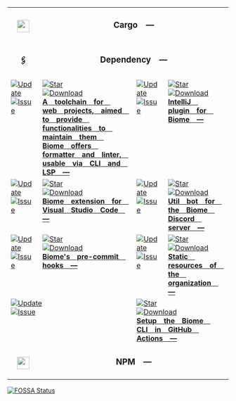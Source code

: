 <table><tr> <td colspan="1"> <h3 align="center"> <picture> <source media="(prefers-color-scheme: dark)" srcset="https://nikolahristov.tech/Image/GitHub/Cargo.png"> <source media="(prefers-color-scheme: light)" srcset="https://nikolahristov.tech/Image/GitHub/Cargo.png"> <img width="28" alt="" src="https://nikolahristov.tech/Image/GitHub/Cargo.png"> </picture>  </h3> </td> <td colspan="3" valign="top"> <h3 align="center"> Cargo — </h3> </td> </tr><tr> <td colspan="1"> <h3 align="center"> <picture>    </picture> 🖇️ </h3> </td> <td colspan="3" valign="top"> <h3 align="center"> Dependency — </h3> </td> </tr><tr><td valign="top" colspan="1"><a href="HTTPS://GitHub.Com/CodeEditorLand/Biome" target="_blank"> <picture> <source media="(prefers-color-scheme: dark)" srcset="https://img.shields.io/github/last-commit/CodeEditorLand/Biome?label=Update&color=black&labelColor=black&logoColor=white&logoWidth=0"> <source media="(prefers-color-scheme: light)" srcset="https://img.shields.io/github/last-commit/CodeEditorLand/Biome?label=Update&color=white&labelColor=white&logoColor=black&logoWidth=0"> <img src="https://img.shields.io/github/last-commit/CodeEditorLand/Biome?label=Update&color=black&labelColor=black&logoColor=white&logoWidth=0" alt="Update" title="Update"> </picture> </a><br><a href="HTTPS://GitHub.Com/CodeEditorLand/Biome" target="_blank"> <picture> <source media="(prefers-color-scheme: dark)" srcset="https://img.shields.io/github/issues/CodeEditorLand/Biome?label=Issue&color=black&labelColor=black&logoColor=white&logoWidth=0"> <source media="(prefers-color-scheme: light)" srcset="https://img.shields.io/github/issues/CodeEditorLand/Biome?label=Issue&color=white&labelColor=white&logoColor=black&logoWidth=0"> <img src="https://img.shields.io/github/issues/CodeEditorLand/Biome?label=Issue&color=black&labelColor=black&logoColor=white&logoWidth=0" alt="Issue" title="Issue"> </picture> </a><br></td><td valign="top" colspan="1"><a href="https://github.com/CodeEditorLand/Biome" target="_blank"><picture><source media="(prefers-color-scheme: dark)" srcset="https://img.shields.io/github/stars/CodeEditorLand/Biome?style=flat&label=Star&logo=github&color=black&labelColor=black&logoColor=white&logoWidth=0"><source media="(prefers-color-scheme: light)" srcset="https://img.shields.io/github/stars/CodeEditorLand/Biome?style=flat&label=Star&logo=github&color=white&labelColor=white&logoColor=black&logoWidth=0"><img src="https://img.shields.io/github/stars/CodeEditorLand/Biome?style=flat&label=Star&logo=github&color=black&labelColor=black&logoColor=white&logoWidth=0" alt="Star"></picture></a><br><a href="HTTPS://GitHub.Com/CodeEditorLand/Biome" target="_blank"> <picture> <source media="(prefers-color-scheme: dark)" srcset="https://img.shields.io/github/downloads/CodeEditorLand/Biome/total?label=Download&color=black&labelColor=black&logoColor=white&logoWidth=0"> <source media="(prefers-color-scheme: light)" srcset="https://img.shields.io/github/downloads/CodeEditorLand/Biome/total?label=Download&color=white&labelColor=white&logoColor=black&logoWidth=0"> <img src="https://img.shields.io/github/downloads/CodeEditorLand/Biome/total?label=Download&color=black&labelColor=black&logoColor=white&logoWidth=0" alt="Download" title="Download"> </picture> </a><br><a href="https://github.com/CodeEditorLand/Biome" target="_blank"><b>A toolchain for web projects, aimed to provide functionalities to maintain them Biome offers formatter and linter, usable via CLI and LSP —</b></a></td><td valign="top" colspan="1"><a href="HTTPS://GitHub.Com/CodeEditorLand/BiomeIntelliJ" target="_blank"> <picture> <source media="(prefers-color-scheme: dark)" srcset="https://img.shields.io/github/last-commit/CodeEditorLand/BiomeIntelliJ?label=Update&color=black&labelColor=black&logoColor=white&logoWidth=0"> <source media="(prefers-color-scheme: light)" srcset="https://img.shields.io/github/last-commit/CodeEditorLand/BiomeIntelliJ?label=Update&color=white&labelColor=white&logoColor=black&logoWidth=0"> <img src="https://img.shields.io/github/last-commit/CodeEditorLand/BiomeIntelliJ?label=Update&color=black&labelColor=black&logoColor=white&logoWidth=0" alt="Update" title="Update"> </picture> </a><br><a href="HTTPS://GitHub.Com/CodeEditorLand/BiomeIntelliJ" target="_blank"> <picture> <source media="(prefers-color-scheme: dark)" srcset="https://img.shields.io/github/issues/CodeEditorLand/BiomeIntelliJ?label=Issue&color=black&labelColor=black&logoColor=white&logoWidth=0"> <source media="(prefers-color-scheme: light)" srcset="https://img.shields.io/github/issues/CodeEditorLand/BiomeIntelliJ?label=Issue&color=white&labelColor=white&logoColor=black&logoWidth=0"> <img src="https://img.shields.io/github/issues/CodeEditorLand/BiomeIntelliJ?label=Issue&color=black&labelColor=black&logoColor=white&logoWidth=0" alt="Issue" title="Issue"> </picture> </a><br></td><td valign="top" colspan="1"><a href="https://github.com/CodeEditorLand/BiomeIntelliJ" target="_blank"><picture><source media="(prefers-color-scheme: dark)" srcset="https://img.shields.io/github/stars/CodeEditorLand/BiomeIntelliJ?style=flat&label=Star&logo=github&color=black&labelColor=black&logoColor=white&logoWidth=0"><source media="(prefers-color-scheme: light)" srcset="https://img.shields.io/github/stars/CodeEditorLand/BiomeIntelliJ?style=flat&label=Star&logo=github&color=white&labelColor=white&logoColor=black&logoWidth=0"><img src="https://img.shields.io/github/stars/CodeEditorLand/BiomeIntelliJ?style=flat&label=Star&logo=github&color=black&labelColor=black&logoColor=white&logoWidth=0" alt="Star"></picture></a><br><a href="HTTPS://GitHub.Com/CodeEditorLand/BiomeIntelliJ" target="_blank"> <picture> <source media="(prefers-color-scheme: dark)" srcset="https://img.shields.io/github/downloads/CodeEditorLand/BiomeIntelliJ/total?label=Download&color=black&labelColor=black&logoColor=white&logoWidth=0"> <source media="(prefers-color-scheme: light)" srcset="https://img.shields.io/github/downloads/CodeEditorLand/BiomeIntelliJ/total?label=Download&color=white&labelColor=white&logoColor=black&logoWidth=0"> <img src="https://img.shields.io/github/downloads/CodeEditorLand/BiomeIntelliJ/total?label=Download&color=black&labelColor=black&logoColor=white&logoWidth=0" alt="Download" title="Download"> </picture> </a><br><a href="https://github.com/CodeEditorLand/BiomeIntelliJ" target="_blank"><b>IntelliJ plugin for Biome —</b></a></td></tr><tr><td valign="top" colspan="1"><a href="HTTPS://GitHub.Com/CodeEditorLand/BiomeLand" target="_blank"> <picture> <source media="(prefers-color-scheme: dark)" srcset="https://img.shields.io/github/last-commit/CodeEditorLand/BiomeLand?label=Update&color=black&labelColor=black&logoColor=white&logoWidth=0"> <source media="(prefers-color-scheme: light)" srcset="https://img.shields.io/github/last-commit/CodeEditorLand/BiomeLand?label=Update&color=white&labelColor=white&logoColor=black&logoWidth=0"> <img src="https://img.shields.io/github/last-commit/CodeEditorLand/BiomeLand?label=Update&color=black&labelColor=black&logoColor=white&logoWidth=0" alt="Update" title="Update"> </picture> </a><br><a href="HTTPS://GitHub.Com/CodeEditorLand/BiomeLand" target="_blank"> <picture> <source media="(prefers-color-scheme: dark)" srcset="https://img.shields.io/github/issues/CodeEditorLand/BiomeLand?label=Issue&color=black&labelColor=black&logoColor=white&logoWidth=0"> <source media="(prefers-color-scheme: light)" srcset="https://img.shields.io/github/issues/CodeEditorLand/BiomeLand?label=Issue&color=white&labelColor=white&logoColor=black&logoWidth=0"> <img src="https://img.shields.io/github/issues/CodeEditorLand/BiomeLand?label=Issue&color=black&labelColor=black&logoColor=white&logoWidth=0" alt="Issue" title="Issue"> </picture> </a><br></td><td valign="top" colspan="1"><a href="https://github.com/CodeEditorLand/BiomeLand" target="_blank"><picture><source media="(prefers-color-scheme: dark)" srcset="https://img.shields.io/github/stars/CodeEditorLand/BiomeLand?style=flat&label=Star&logo=github&color=black&labelColor=black&logoColor=white&logoWidth=0"><source media="(prefers-color-scheme: light)" srcset="https://img.shields.io/github/stars/CodeEditorLand/BiomeLand?style=flat&label=Star&logo=github&color=white&labelColor=white&logoColor=black&logoWidth=0"><img src="https://img.shields.io/github/stars/CodeEditorLand/BiomeLand?style=flat&label=Star&logo=github&color=black&labelColor=black&logoColor=white&logoWidth=0" alt="Star"></picture></a><br><a href="HTTPS://GitHub.Com/CodeEditorLand/BiomeLand" target="_blank"> <picture> <source media="(prefers-color-scheme: dark)" srcset="https://img.shields.io/github/downloads/CodeEditorLand/BiomeLand/total?label=Download&color=black&labelColor=black&logoColor=white&logoWidth=0"> <source media="(prefers-color-scheme: light)" srcset="https://img.shields.io/github/downloads/CodeEditorLand/BiomeLand/total?label=Download&color=white&labelColor=white&logoColor=black&logoWidth=0"> <img src="https://img.shields.io/github/downloads/CodeEditorLand/BiomeLand/total?label=Download&color=black&labelColor=black&logoColor=white&logoWidth=0" alt="Download" title="Download"> </picture> </a><br><a href="https://github.com/CodeEditorLand/BiomeLand" target="_blank"><b>Biome extension for Visual Studio Code —</b></a></td><td valign="top" colspan="1"><a href="HTTPS://GitHub.Com/CodeEditorLand/DiscordUtilsBot" target="_blank"> <picture> <source media="(prefers-color-scheme: dark)" srcset="https://img.shields.io/github/last-commit/CodeEditorLand/DiscordUtilsBot?label=Update&color=black&labelColor=black&logoColor=white&logoWidth=0"> <source media="(prefers-color-scheme: light)" srcset="https://img.shields.io/github/last-commit/CodeEditorLand/DiscordUtilsBot?label=Update&color=white&labelColor=white&logoColor=black&logoWidth=0"> <img src="https://img.shields.io/github/last-commit/CodeEditorLand/DiscordUtilsBot?label=Update&color=black&labelColor=black&logoColor=white&logoWidth=0" alt="Update" title="Update"> </picture> </a><br><a href="HTTPS://GitHub.Com/CodeEditorLand/DiscordUtilsBot" target="_blank"> <picture> <source media="(prefers-color-scheme: dark)" srcset="https://img.shields.io/github/issues/CodeEditorLand/DiscordUtilsBot?label=Issue&color=black&labelColor=black&logoColor=white&logoWidth=0"> <source media="(prefers-color-scheme: light)" srcset="https://img.shields.io/github/issues/CodeEditorLand/DiscordUtilsBot?label=Issue&color=white&labelColor=white&logoColor=black&logoWidth=0"> <img src="https://img.shields.io/github/issues/CodeEditorLand/DiscordUtilsBot?label=Issue&color=black&labelColor=black&logoColor=white&logoWidth=0" alt="Issue" title="Issue"> </picture> </a><br></td><td valign="top" colspan="1"><a href="https://github.com/CodeEditorLand/DiscordUtilsBot" target="_blank"><picture><source media="(prefers-color-scheme: dark)" srcset="https://img.shields.io/github/stars/CodeEditorLand/DiscordUtilsBot?style=flat&label=Star&logo=github&color=black&labelColor=black&logoColor=white&logoWidth=0"><source media="(prefers-color-scheme: light)" srcset="https://img.shields.io/github/stars/CodeEditorLand/DiscordUtilsBot?style=flat&label=Star&logo=github&color=white&labelColor=white&logoColor=black&logoWidth=0"><img src="https://img.shields.io/github/stars/CodeEditorLand/DiscordUtilsBot?style=flat&label=Star&logo=github&color=black&labelColor=black&logoColor=white&logoWidth=0" alt="Star"></picture></a><br><a href="HTTPS://GitHub.Com/CodeEditorLand/DiscordUtilsBot" target="_blank"> <picture> <source media="(prefers-color-scheme: dark)" srcset="https://img.shields.io/github/downloads/CodeEditorLand/DiscordUtilsBot/total?label=Download&color=black&labelColor=black&logoColor=white&logoWidth=0"> <source media="(prefers-color-scheme: light)" srcset="https://img.shields.io/github/downloads/CodeEditorLand/DiscordUtilsBot/total?label=Download&color=white&labelColor=white&logoColor=black&logoWidth=0"> <img src="https://img.shields.io/github/downloads/CodeEditorLand/DiscordUtilsBot/total?label=Download&color=black&labelColor=black&logoColor=white&logoWidth=0" alt="Download" title="Download"> </picture> </a><br><a href="https://github.com/CodeEditorLand/DiscordUtilsBot" target="_blank"><b>Util bot for the Biome Discord server —</b></a></td></tr><tr><td valign="top" colspan="1"><a href="HTTPS://GitHub.Com/CodeEditorLand/PreCommit" target="_blank"> <picture> <source media="(prefers-color-scheme: dark)" srcset="https://img.shields.io/github/last-commit/CodeEditorLand/PreCommit?label=Update&color=black&labelColor=black&logoColor=white&logoWidth=0"> <source media="(prefers-color-scheme: light)" srcset="https://img.shields.io/github/last-commit/CodeEditorLand/PreCommit?label=Update&color=white&labelColor=white&logoColor=black&logoWidth=0"> <img src="https://img.shields.io/github/last-commit/CodeEditorLand/PreCommit?label=Update&color=black&labelColor=black&logoColor=white&logoWidth=0" alt="Update" title="Update"> </picture> </a><br><a href="HTTPS://GitHub.Com/CodeEditorLand/PreCommit" target="_blank"> <picture> <source media="(prefers-color-scheme: dark)" srcset="https://img.shields.io/github/issues/CodeEditorLand/PreCommit?label=Issue&color=black&labelColor=black&logoColor=white&logoWidth=0"> <source media="(prefers-color-scheme: light)" srcset="https://img.shields.io/github/issues/CodeEditorLand/PreCommit?label=Issue&color=white&labelColor=white&logoColor=black&logoWidth=0"> <img src="https://img.shields.io/github/issues/CodeEditorLand/PreCommit?label=Issue&color=black&labelColor=black&logoColor=white&logoWidth=0" alt="Issue" title="Issue"> </picture> </a><br></td><td valign="top" colspan="1"><a href="https://github.com/CodeEditorLand/PreCommit" target="_blank"><picture><source media="(prefers-color-scheme: dark)" srcset="https://img.shields.io/github/stars/CodeEditorLand/PreCommit?style=flat&label=Star&logo=github&color=black&labelColor=black&logoColor=white&logoWidth=0"><source media="(prefers-color-scheme: light)" srcset="https://img.shields.io/github/stars/CodeEditorLand/PreCommit?style=flat&label=Star&logo=github&color=white&labelColor=white&logoColor=black&logoWidth=0"><img src="https://img.shields.io/github/stars/CodeEditorLand/PreCommit?style=flat&label=Star&logo=github&color=black&labelColor=black&logoColor=white&logoWidth=0" alt="Star"></picture></a><br><a href="HTTPS://GitHub.Com/CodeEditorLand/PreCommit" target="_blank"> <picture> <source media="(prefers-color-scheme: dark)" srcset="https://img.shields.io/github/downloads/CodeEditorLand/PreCommit/total?label=Download&color=black&labelColor=black&logoColor=white&logoWidth=0"> <source media="(prefers-color-scheme: light)" srcset="https://img.shields.io/github/downloads/CodeEditorLand/PreCommit/total?label=Download&color=white&labelColor=white&logoColor=black&logoWidth=0"> <img src="https://img.shields.io/github/downloads/CodeEditorLand/PreCommit/total?label=Download&color=black&labelColor=black&logoColor=white&logoWidth=0" alt="Download" title="Download"> </picture> </a><br><a href="https://github.com/CodeEditorLand/PreCommit" target="_blank"><b>Biome&#39;s pre-commit hooks —</b></a></td><td valign="top" colspan="1"><a href="HTTPS://GitHub.Com/CodeEditorLand/Resources" target="_blank"> <picture> <source media="(prefers-color-scheme: dark)" srcset="https://img.shields.io/github/last-commit/CodeEditorLand/Resources?label=Update&color=black&labelColor=black&logoColor=white&logoWidth=0"> <source media="(prefers-color-scheme: light)" srcset="https://img.shields.io/github/last-commit/CodeEditorLand/Resources?label=Update&color=white&labelColor=white&logoColor=black&logoWidth=0"> <img src="https://img.shields.io/github/last-commit/CodeEditorLand/Resources?label=Update&color=black&labelColor=black&logoColor=white&logoWidth=0" alt="Update" title="Update"> </picture> </a><br><a href="HTTPS://GitHub.Com/CodeEditorLand/Resources" target="_blank"> <picture> <source media="(prefers-color-scheme: dark)" srcset="https://img.shields.io/github/issues/CodeEditorLand/Resources?label=Issue&color=black&labelColor=black&logoColor=white&logoWidth=0"> <source media="(prefers-color-scheme: light)" srcset="https://img.shields.io/github/issues/CodeEditorLand/Resources?label=Issue&color=white&labelColor=white&logoColor=black&logoWidth=0"> <img src="https://img.shields.io/github/issues/CodeEditorLand/Resources?label=Issue&color=black&labelColor=black&logoColor=white&logoWidth=0" alt="Issue" title="Issue"> </picture> </a><br></td><td valign="top" colspan="1"><a href="https://github.com/CodeEditorLand/Resources" target="_blank"><picture><source media="(prefers-color-scheme: dark)" srcset="https://img.shields.io/github/stars/CodeEditorLand/Resources?style=flat&label=Star&logo=github&color=black&labelColor=black&logoColor=white&logoWidth=0"><source media="(prefers-color-scheme: light)" srcset="https://img.shields.io/github/stars/CodeEditorLand/Resources?style=flat&label=Star&logo=github&color=white&labelColor=white&logoColor=black&logoWidth=0"><img src="https://img.shields.io/github/stars/CodeEditorLand/Resources?style=flat&label=Star&logo=github&color=black&labelColor=black&logoColor=white&logoWidth=0" alt="Star"></picture></a><br><a href="HTTPS://GitHub.Com/CodeEditorLand/Resources" target="_blank"> <picture> <source media="(prefers-color-scheme: dark)" srcset="https://img.shields.io/github/downloads/CodeEditorLand/Resources/total?label=Download&color=black&labelColor=black&logoColor=white&logoWidth=0"> <source media="(prefers-color-scheme: light)" srcset="https://img.shields.io/github/downloads/CodeEditorLand/Resources/total?label=Download&color=white&labelColor=white&logoColor=black&logoWidth=0"> <img src="https://img.shields.io/github/downloads/CodeEditorLand/Resources/total?label=Download&color=black&labelColor=black&logoColor=white&logoWidth=0" alt="Download" title="Download"> </picture> </a><br><a href="https://github.com/CodeEditorLand/Resources" target="_blank"><b>Static resources of the organization —</b></a></td></tr><tr><td valign="top" colspan="2"><a href="HTTPS://GitHub.Com/CodeEditorLand/SetupBiome" target="_blank"> <picture> <source media="(prefers-color-scheme: dark)" srcset="https://img.shields.io/github/last-commit/CodeEditorLand/SetupBiome?label=Update&color=black&labelColor=black&logoColor=white&logoWidth=0"> <source media="(prefers-color-scheme: light)" srcset="https://img.shields.io/github/last-commit/CodeEditorLand/SetupBiome?label=Update&color=white&labelColor=white&logoColor=black&logoWidth=0"> <img src="https://img.shields.io/github/last-commit/CodeEditorLand/SetupBiome?label=Update&color=black&labelColor=black&logoColor=white&logoWidth=0" alt="Update" title="Update"> </picture> </a><br><a href="HTTPS://GitHub.Com/CodeEditorLand/SetupBiome" target="_blank"> <picture> <source media="(prefers-color-scheme: dark)" srcset="https://img.shields.io/github/issues/CodeEditorLand/SetupBiome?label=Issue&color=black&labelColor=black&logoColor=white&logoWidth=0"> <source media="(prefers-color-scheme: light)" srcset="https://img.shields.io/github/issues/CodeEditorLand/SetupBiome?label=Issue&color=white&labelColor=white&logoColor=black&logoWidth=0"> <img src="https://img.shields.io/github/issues/CodeEditorLand/SetupBiome?label=Issue&color=black&labelColor=black&logoColor=white&logoWidth=0" alt="Issue" title="Issue"> </picture> </a><br></td><td valign="top" colspan="2"><a href="https://github.com/CodeEditorLand/SetupBiome" target="_blank"><picture><source media="(prefers-color-scheme: dark)" srcset="https://img.shields.io/github/stars/CodeEditorLand/SetupBiome?style=flat&label=Star&logo=github&color=black&labelColor=black&logoColor=white&logoWidth=0"><source media="(prefers-color-scheme: light)" srcset="https://img.shields.io/github/stars/CodeEditorLand/SetupBiome?style=flat&label=Star&logo=github&color=white&labelColor=white&logoColor=black&logoWidth=0"><img src="https://img.shields.io/github/stars/CodeEditorLand/SetupBiome?style=flat&label=Star&logo=github&color=black&labelColor=black&logoColor=white&logoWidth=0" alt="Star"></picture></a><br><a href="HTTPS://GitHub.Com/CodeEditorLand/SetupBiome" target="_blank"> <picture> <source media="(prefers-color-scheme: dark)" srcset="https://img.shields.io/github/downloads/CodeEditorLand/SetupBiome/total?label=Download&color=black&labelColor=black&logoColor=white&logoWidth=0"> <source media="(prefers-color-scheme: light)" srcset="https://img.shields.io/github/downloads/CodeEditorLand/SetupBiome/total?label=Download&color=white&labelColor=white&logoColor=black&logoWidth=0"> <img src="https://img.shields.io/github/downloads/CodeEditorLand/SetupBiome/total?label=Download&color=black&labelColor=black&logoColor=white&logoWidth=0" alt="Download" title="Download"> </picture> </a><br><a href="https://github.com/CodeEditorLand/SetupBiome" target="_blank"><b>Setup the Biome CLI in GitHub Actions —</b></a></td></tr><tr> <td colspan="1"> <h3 align="center"> <picture> <source media="(prefers-color-scheme: dark)" srcset="https://nikolahristov.tech/Image/GitHub/NPM.svg"> <source media="(prefers-color-scheme: light)" srcset="https://nikolahristov.tech/Image/GitHub/NPM.svg"> <img width="28" alt="" src="https://nikolahristov.tech/Image/GitHub/NPM.svg"> </picture>  </h3> </td> <td colspan="3" valign="top"> <h3 align="center"> NPM — </h3> </td> </tr></table><a href="https://fossa.app/projects/git%2Bgithub.com%2FCodeEditorLand%2FDependencyTauri?ref=badge_large&issueType=license"><img src="https://fossa.app/api/projects/git%2Bgithub.com%2FCodeEditorLand%2FDependencyTauri.svg?type=large&issueType=license" alt="FOSSA Status"></a>
